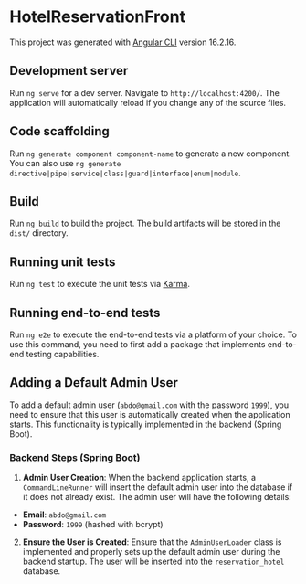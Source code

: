 # HotelReservationFront

This project was generated with [Angular CLI](https://github.com/angular/angular-cli) version 16.2.16.

## Development server

Run `ng serve` for a dev server. Navigate to `http://localhost:4200/`. The application will automatically reload if you change any of the source files.

## Code scaffolding

Run `ng generate component component-name` to generate a new component. You can also use `ng generate directive|pipe|service|class|guard|interface|enum|module`.

## Build

Run `ng build` to build the project. The build artifacts will be stored in the `dist/` directory.

## Running unit tests

Run `ng test` to execute the unit tests via [Karma](https://karma-runner.github.io).

## Running end-to-end tests

Run `ng e2e` to execute the end-to-end tests via a platform of your choice. To use this command, you need to first add a package that implements end-to-end testing capabilities.

## Adding a Default Admin User

To add a default admin user (`abdo@gmail.com` with the password `1999`), you need to ensure that this user is automatically created when the application starts. This functionality is typically implemented in the backend (Spring Boot).

### Backend Steps (Spring Boot)
1. **Admin User Creation**: When the backend application starts, a `CommandLineRunner` will insert the default admin user into the database if it does not already exist. The admin user will have the following details:
  - **Email**: `abdo@gmail.com`
  - **Password**: `1999` (hashed with bcrypt)

2. **Ensure the User is Created**: Ensure that the `AdminUserLoader` class is implemented and properly sets up the default admin user during the backend startup. The user will be inserted into the `reservation_hotel` database.

